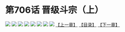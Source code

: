 # 第706话 晋级斗宗（上）
![](https://mhpic.xiaomingtaiji.net/comic/D/斗破苍穹拆分版/706话/1.jpg-zymk.middle.webp)
![](https://mhpic.xiaomingtaiji.net/comic/D/斗破苍穹拆分版/706话/2.jpg-zymk.middle.webp)
![](https://mhpic.xiaomingtaiji.net/comic/D/斗破苍穹拆分版/706话/3.jpg-zymk.middle.webp)
![](https://mhpic.xiaomingtaiji.net/comic/D/斗破苍穹拆分版/706话/4.jpg-zymk.middle.webp)
![](https://mhpic.xiaomingtaiji.net/comic/D/斗破苍穹拆分版/706话/5.jpg-zymk.middle.webp)
![](https://mhpic.xiaomingtaiji.net/comic/D/斗破苍穹拆分版/706话/6.jpg-zymk.middle.webp)
![](https://mhpic.xiaomingtaiji.net/comic/D/斗破苍穹拆分版/706话/7.jpg-zymk.middle.webp)
![](https://mhpic.xiaomingtaiji.net/comic/D/斗破苍穹拆分版/706话/8.jpg-zymk.middle.webp)
[【上一章】](./707.md)
[【目录】](./READMD.md)
[【下一章】](./709.md)
